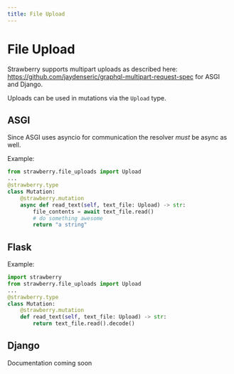 ```yaml
---
title: File Upload
---
```


# File Upload

Strawberry supports multipart uploads as described here: https://github.com/jaydenseric/graphql-multipart-request-spec for ASGI and Django.

Uploads can be used in mutations via the `Upload` type.

## ASGI

Since ASGI uses asyncio for communication the resolver _must_ be async as well.

Example:

```python
from strawberry.file_uploads import Upload
...
@strawberry.type
class Mutation:
    @strawberry.mutation
    async def read_text(self, text_file: Upload) -> str:
        file_contents = await text_file.read()
        # do something awesome
        return "a string"
```

## Flask

Example:

```python
import strawberry
from strawberry.file_uploads import Upload
...
@strawberry.type
class Mutation:
    @strawberry.mutation
    def read_text(self, text_file: Upload) -> str:
        return text_file.read().decode()


```

## Django

Documentation coming soon
